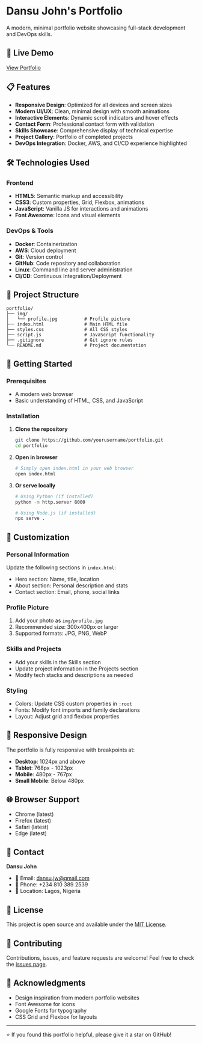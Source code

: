 # Dansu John's Portfolio

A modern, minimal portfolio website showcasing full-stack development and DevOps skills.

## 🚀 Live Demo

[View Portfolio](https://your-portfolio-url.com)

## 📋 Features

- **Responsive Design**: Optimized for all devices and screen sizes
- **Modern UI/UX**: Clean, minimal design with smooth animations
- **Interactive Elements**: Dynamic scroll indicators and hover effects
- **Contact Form**: Professional contact form with validation
- **Skills Showcase**: Comprehensive display of technical expertise
- **Project Gallery**: Portfolio of completed projects
- **DevOps Integration**: Docker, AWS, and CI/CD experience highlighted

## 🛠️ Technologies Used

### Frontend

- **HTML5**: Semantic markup and accessibility
- **CSS3**: Custom properties, Grid, Flexbox, animations
- **JavaScript**: Vanilla JS for interactions and animations
- **Font Awesome**: Icons and visual elements

### DevOps & Tools

- **Docker**: Containerization
- **AWS**: Cloud deployment
- **Git**: Version control
- **GitHub**: Code repository and collaboration
- **Linux**: Command line and server administration
- **CI/CD**: Continuous Integration/Deployment

## 📁 Project Structure

```
portfolio/
├── img/
│   └── profile.jpg          # Profile picture
├── index.html               # Main HTML file
├── styles.css               # All CSS styles
├── script.js                # JavaScript functionality
├── .gitignore               # Git ignore rules
└── README.md                # Project documentation
```

## 🚀 Getting Started

### Prerequisites

- A modern web browser
- Basic understanding of HTML, CSS, and JavaScript

### Installation

1. **Clone the repository**

   ```bash
   git clone https://github.com/yourusername/portfolio.git
   cd portfolio
   ```

2. **Open in browser**

   ```bash
   # Simply open index.html in your web browser
   open index.html
   ```

3. **Or serve locally**

   ```bash
   # Using Python (if installed)
   python -m http.server 8000

   # Using Node.js (if installed)
   npx serve .
   ```

## 🎨 Customization

### Personal Information

Update the following sections in `index.html`:

- Hero section: Name, title, location
- About section: Personal description and stats
- Contact section: Email, phone, social links

### Profile Picture

1. Add your photo as `img/profile.jpg`
2. Recommended size: 300x400px or larger
3. Supported formats: JPG, PNG, WebP

### Skills and Projects

- Add your skills in the Skills section
- Update project information in the Projects section
- Modify tech stacks and descriptions as needed

### Styling

- Colors: Update CSS custom properties in `:root`
- Fonts: Modify font imports and family declarations
- Layout: Adjust grid and flexbox properties

## 📱 Responsive Design

The portfolio is fully responsive with breakpoints at:

- **Desktop**: 1024px and above
- **Tablet**: 768px - 1023px
- **Mobile**: 480px - 767px
- **Small Mobile**: Below 480px

## 🌐 Browser Support

- Chrome (latest)
- Firefox (latest)
- Safari (latest)
- Edge (latest)

## 📧 Contact

**Dansu John**

- 📧 Email: dansu.jw@gmail.com
- 📱 Phone: +234 810 389 2539
- 📍 Location: Lagos, Nigeria

## 📄 License

This project is open source and available under the [MIT License](LICENSE).

## 🤝 Contributing

Contributions, issues, and feature requests are welcome! Feel free to check the [issues page](https://github.com/yourusername/portfolio/issues).

## 🙏 Acknowledgments

- Design inspiration from modern portfolio websites
- Font Awesome for icons
- Google Fonts for typography
- CSS Grid and Flexbox for layouts

---

⭐ If you found this portfolio helpful, please give it a star on GitHub!
